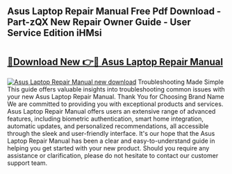 ## Asus Laptop Repair Manual Free Pdf Download - Part-zQX New Repair Owner Guide - User Service Edition iHMsi

# <h2><a href="http://cf28489.oget.top/?id=Asus+Laptop+Repair+Manual">🔗Download New 👉🔴 Asus Laptop Repair Manual</a></h2>

[![Asus Laptop Repair Manual new download](https://i.imgur.com/5g1atiW.png)](http://cf28489.oget.top/?id=Asus+Laptop+Repair+Manual)
Troubleshooting Made Simple This guide offers valuable insights into troubleshooting common issues with your new Asus Laptop Repair Manual. Thank You for Choosing Brand Name We are committed to providing you with exceptional products and services. Asus Laptop Repair Manual offers users an extensive range of advanced features, including biometric authentication, smart home integration, automatic updates, and personalized recommendations, all accessible through the sleek and user-friendly interface. It's our hope that the Asus Laptop Repair Manual has been a clear and easy-to-understand guide in helping you get started with your new product. Should you require any assistance or clarification, please do not hesitate to contact our customer support team.
